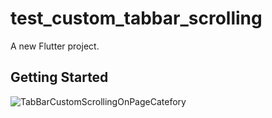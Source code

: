 # test_custom_tabbar_scrolling

A new Flutter project.

## Getting Started

![TabBarCustomScrollingOnPageCatefory](https://github.com/marufrobin/test_custom_tabbar_scrolling/assets/47666475/92ced541-e303-4587-83cf-826f3592f3d8)
